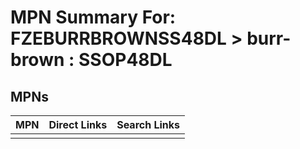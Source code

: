 



# MPN Summary For: FZEBURRBROWNSS48DL > burr-brown : SSOP48DL

## MPNs
  

|MPN|Direct Links|Search Links|
| :--- | :--- | :--- |
||||

